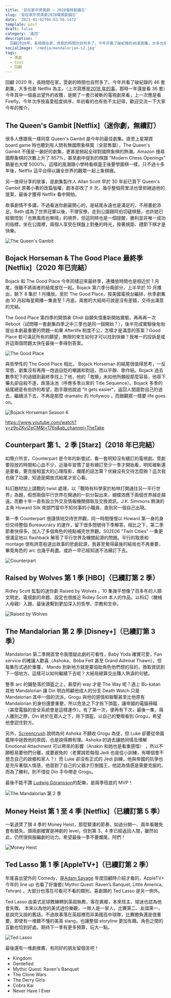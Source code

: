 ```yaml
---
title: '安在家中煲美劇 — 2020電視劇備忘'
slug: '安在家中煲美劇2020電視劇備忘'
date: '2021-01-02T04:03:56.147Z'
template: post
draft: false
category: '遙控'
description: '
  回顧2020年，長時間在家，煲劇的時間也自然多了。今年共看了破紀錄的46套劇集，大多也是Netflix為主。今年其中一個喜出望外的收獲，是開了一套已被斬的電視劇來看，上一次應是看 Firefly。今年次序按喜愛程度排序，年初看的也有些不太記得，歡迎交流一下大家今年的推介。'
socialImage: '/media/mandalorian-s2.jpg'
tags:
  - 美劇
  - test
  - 回顧
---
```


回顧 2020 年，長時間在家，煲劇的時間也自然多了。今年共看了破紀錄的 46 套劇集，大多也是 Netflix 為主。（上次寫應是[2018 年的事](https://notesofsamuel-develop.gtsb.io/posts/%E5%96%94%E6%99%82%E9%96%93%E5%8E%BB%E4%BA%86%E5%93%AA%E8%A3%A1-2017%E5%B9%B4%E7%BE%8E%E5%8A%87%E5%82%99%E5%BF%98)，那時一年還是看 36 套）今年其中一個喜出望外的收獲，是開了一套已被斬的電視劇來看，上一次應是看 Firefly。今年次序按喜愛程度排序，年初看的也有些不太記得，歡迎交流一下大家今年的推介。

## The Queen's Gambit [Netflix]（迷你劇，無續訂）

很多人應跟我一樣同意 Queen's Gambit 是今年的最佳劇集。直至上星期買 board game 時也聽到有人問有無國際象棋賣（全部售罄），The Queen's Gambit 不僅是一齣好的劇集，更甚是掀起全球對國際象棋的熱潮。Amazon 搜尋國際象棋的次數上升了 857%，甚至劇中提到的棋譜 "Modern Chess Openings" 銷量也大增 5000%。這樣的風潮跟小學時看棋靈王後要學圍棋一樣，只不過十多年後，Netflix 這平台得以讓全世界的觀眾一起上象棋癮。

另一值得分享的故事，是劇集製作人 Allan Scott 早於 30 年前已買下 Queen's Gambit 原著小著的改篇版權，劇本卻改了 9 次，幾乎整個荷里活也曾拒絕過他的提案，最後才獲得 Netflix 看中開拍。

故事劇情不多講，不過看迷你劇最開心的，是結尾永遠也是滿足的，不用畫蛇添足。Beth 成為了世界冠軍以後，不理官僚，走到公園跟阿伯切磋棋藝，也許她已經領悟到「也無風雨也無晴」的境界，但這同時也是一個提醒，勝利並非唯一成功的指標，坐在公園裡，兩個人享受在棋盤上對壘的時光，按著規距、禮節下棋才是快樂。

![The Queen's Gambit](/media/queens-gambit.jpg)

## Bojack Horseman & The Good Place 最終季 [Netflix]（2020 年已完結）

Bojack 和 The Good Place 今年同樣迎來最終季，連播放時間也是相近於 1 月尾，很難不將兩者的結尾放在一起。Bojack 第六季分兩部分，上半早於 10 月播出，餘下 8 集於 1 月播放。至於 The Good Place，按美國電視台編排，秋季劇集由 10 月起每星期播一集直至 1 月底。兩套的大結局可說是沒有差錯，交待出滿意的完結。

The Good Place 第四季的開頭承 Chidi 自願失憶重新開始實驗，再再再一次 Reboot（試問哪一套劇集四季之中三季也是同一個開始？），後半完成實驗後匆匆提出本劇最重要的問題—如果 Afterlife 制度不公，怎樣才是滿意的答案？Good Place 若可滿足所有的願望，無限的來生如何才可以找到快樂？我唯一的投訴是或許這兩個問題太快在最後一季得到答案。

![The Good Place](/media/the-good-place-finale.png)

與哲學性的 The Good Place 相比， Bojack Horseman 的結尾很值得思考，一反常態，劇集沒有再用一炮過自貶的嘲諷和對話，而以平靜、歌作結。Bojack 過去數季犯下的過錯到最終季找上了他，他的「救贖」未如他所願般那麼容易，他吞下藥丸卻自殺不遂，跌落泳池（呼應多季以來的 Title Sequence）。Bojack 多季的結尾總是有些許的希望，跑手跟他說過 "It gets easier"，返回人間面對自己的過去，繼續活下去，不再是那麼 dramatic 的 Hollywoo ，而跟觀眾一樣要 life goes on。

![Bojack Horseman Season 6](/media/bojack-s6-finale.png)

https://www.youtube.com/watch?v=z9oZKylZeCM&t=176s&ab_channel=TheTake

## Counterpart 第 1、2 季 [Starz]（2018 年已完結）

如簡介所言，Counterpart 是今年的新嘗試，看一套明知沒有續訂的電視劇。煲劇要投放的時間和心血不少，近幾年習慣了是有續訂至少一季才開始看，明知被斬還是要看，要克服相當大的心理陰影，爛尾的話怎算？伏線沒有交待怎麼辦？這次我也做了功課，知道是開放式結尾才安心看。

科幻題材加上諜戰的 twist 處理，以「戰時有科學家於柏林打開通往另一平行世界」為題，假想兩個平行世界在開通的一刻分裂出來，蝴蝶效應下兩個世界越走越遠。而數十年一直有設立外交及情報機關擷取及交換資訊，J.K. Simmons 飾演的主角 Howard Silk 來部門當中不知何事的小職員，直到另一個自己出現。

第一季 Counterpart 很謹慎地交待世界觀，同一時間慢慢以 Howard 第一身的身份交待整個 Bureaucracy 的運作，留下很多問號待下季解答。相比之下，第二季節奏快得多，加入了多個角色的視點補完世界觀。S02E06 "Twin Cities" 一集更很滿足地以 flashback 解答了平行世界及機關起源的問題。平行的取景和 montage 很有詩意般道出故事的悲劇起源，我甚至覺得最後的結局也不再重要，畢竟角色的 arc 也幾乎耗盡。或許一早已經知道不法續訂下去。

![Counterpart](/media/counterpart.jpg)

## Raised by Wolves 第 1 季 [HBO]（已續訂第 2 季）

Ridley Scott 監製的迷你劇 Raised by Wolves ，10 集幾乎想像了百多年的人類文明史。電視劇的命題、設定也很接近 Ridley Scott 本人的作品，以科幻（機械人母親）入題，最後連繫到更加深入的哲學、宗教和生命。

![Raised by Wolves](/media/raised-by-wolves.jpg)

## The Mandalorian 第 2 季 [Disney+]（已續訂第 3 季）

Mandalorian 第二季開首曾令我懷疑此劇的可看性，Baby Yoda 確實可愛，Fan service 的確讓人歡喜（Ashoka、Boba Fett 甚至 Grand Admiral Thawn），但每集形式過於重覆， Mando 到新地方就是要協助角色他們想的目的，換取資訊到下一個地方。這樣可以如何繼續下去呢？大結局總算交出賺人熱淚的句號。

整季 arc 的鋪墊落於頭盔之上，甚麼的 way 才是 The Way 呢？遇上 Bo-katan 其他 Mandalorian 讓 Din 明白照顧他成人的分支 Death Watch 只是 Mandalorian 其中一個的流派，Grogu 與他的感情和聯繫甚至比他原有 Mandalorian 的身份還要重要，所以危急之下才拆下頭盔，讓帝國的電腦掃瞄（甚麼電腦的安全系統會是這樣運作）。有了第一次，便再有下次，最後一集，兩人離別之際，Din 終於在眾人之下，除下頭盔，以自己的雙眼看到 Grogu，希望他會認住對方。

另外，[Screencrush](https://www.youtube.com/watch?v=BsAxgypgjrs) 說明為何 Ashoka 不願收 Grogu 為徒，但 Luke 卻要從帝國艦隊中拯救他的原因，也是說得頗有理。Ashoka 的過去讓她同情及理解 Emotional Attachment 可以帶來的影響（Anakin 和她也是看重感情） ，所以不願輕易要他們分離，或要避免的（老實說若每個 Jedi 也是從小訓練，有哪個會不想念自己的故鄉和家人？）而 Luke 卻沒有正式的 Jedi 訓練，他與帝國的抗爭也是充斥著個人情感，他面對了自己的父親才打倒國王，他認為情感是需要克服的。而為了勝利，則不惜從 Din 手中帶走 Grogu。

最後不能不讚 [Ludwig Göransson](https://www.youtube.com/watch?v=aQIcZbzr9Wk&ab_channel=Variety)的配樂，是兩季班底的 MVP！

![The Mandalorian 第 2 季](/media/mandalorian-s2.jpg)

## Money Heist 第 1 至 4 季 [Netflix]（已續訂第 5 季）

一氣過煲了頭 4 季的 Money Heist，那麼緊湊的節奏，如過分開一、兩年看難免會有錯失。頭兩劇確實是神劇的 level，但到第 3、4 季已經返回人間，雖然如此，仍然很佩服編劇的功力。希望最後一季不要爛尾，阿們！

![Money Heist](/media/money-heist-1.jpg)

## Ted Lasso 第 1 季 [AppleTV+]（已續訂第 2 季）

年尾喜出望外的 Comedy，是[Adam Savage](https://www.youtube.com/watch?v=cJ0WE4JkROA) 年度回顧時介紹才看的，AppleTV+ 今年的 line up 也看了好幾套( Mythic Quest: Raven’s Banquet, Little America, Tehran) ，大部分也落在可看可不看的類別，喜劇類的 Ted Lasso 是另一例外。

Ted Lasso 由美式足球教練轉到英超執教，客在異鄉，本來班主、球迷也認為他會失敗。
本來以為他的美式過份樂觀，一隊人是一家人，比賽第二、友誼第一，是說完又說的舊話，不過故事落在英超裡而非美國高中球隊，比賽勝負還是很重要，即使有一堆聽不懂的美英 slang，也讓整個 storyline 更加有趣。角色之間的互動也恰到好處。期待下一季有更多預算，玩大一點。

![Ted Lasso](/media/ted-lasso.png)

最後還有一堆劇推薦，有同好的朋友留個言吧！

- Kingdom
- Gentefied
- Mythic Quest: Raven's Banquet
- The Clone Wars
- The Derry Girls
- Cobra Kai
- Never Have I Ever
